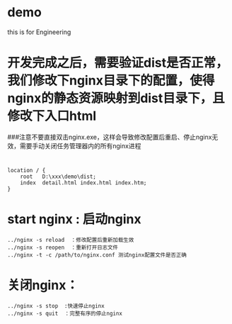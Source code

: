 # demo
this is for Engineering

# 开发完成之后，需要验证dist是否正常，我们修改下nginx目录下的配置，使得nginx的静态资源映射到dist目录下，且修改下入口html

###注意不要直接双击nginx.exe，这样会导致修改配置后重启、停止nginx无效，需要手动关闭任务管理器内的所有nginx进程

#
	location / {
	    root   D:\xxx\demo\dist;
	    index  detail.html index.html index.htm;
	}

# start nginx : 启动nginx
	../nginx -s reload  ：修改配置后重新加载生效
	../nginx -s reopen  ：重新打开日志文件
	../nginx -t -c /path/to/nginx.conf 测试nginx配置文件是否正确

# 关闭nginx：
	../nginx -s stop  :快速停止nginx
	../nginx -s quit  ：完整有序的停止nginx